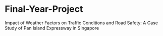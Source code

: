 # Final-Year-Project
Impact of Weather Factors on Traffic Conditions and Road Safety: A Case Study of Pan Island Expressway in Singapore
